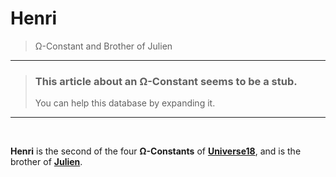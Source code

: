 # Henri

> Ω-Constant and Brother of Julien

---

> ### **This article about an Ω-Constant seems to be a stub.**
> You can help this database by expanding it.

---

&nbsp;

**Henri** is the second of the four **Ω-Constants** of [**Universe18**](../../../Universe18/unvrs18-self.md), and is the brother of [**Julien**](unvrs18-p-Julien.md).
